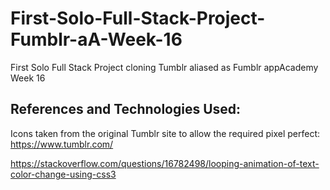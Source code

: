 # First-Solo-Full-Stack-Project-Fumblr-aA-Week-16
First Solo Full Stack Project cloning Tumblr aliased as Fumblr appAcademy Week 16


## References and Technologies Used:

Icons taken from the original Tumblr site to allow the required pixel perfect: https://www.tumblr.com/

https://stackoverflow.com/questions/16782498/looping-animation-of-text-color-change-using-css3



